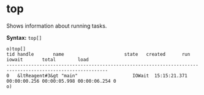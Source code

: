 # top

Shows information about running tasks.

**Syntax:** ```top[]```

```o
o)top[]
tid handle       name                      state   created      run          iowait       total        load
-----------------------------------------------------------------------------------------------------------
0   &ltReagent#3&gt "main"                    IOWait  15:15:21.371 00:00:00.256 00:00:05.998 00:00:06.254 0
o)
```
